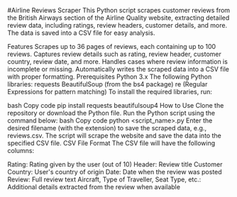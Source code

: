 #Airline Reviews Scraper
This Python script scrapes customer reviews from the British Airways section of the Airline Quality website, extracting detailed review data, including ratings, review headers, customer details, and more. The data is saved into a CSV file for easy analysis.

Features
Scrapes up to 36 pages of reviews, each containing up to 100 reviews.
Captures review details such as rating, review header, customer country, review date, and more.
Handles cases where review information is incomplete or missing.
Automatically writes the scraped data into a CSV file with proper formatting.
Prerequisites
Python 3.x
The following Python libraries:
requests
BeautifulSoup (from the bs4 package)
re (Regular Expressions for pattern matching)
To install the required libraries, run:

bash
Copy code
pip install requests beautifulsoup4
How to Use
Clone the repository or download the Python file.
Run the Python script using the command below:
bash
Copy code
python <script_name>.py
Enter the desired filename (with the extension) to save the scraped data, e.g., reviews.csv.
The script will scrape the website and save the data into the specified CSV file.
CSV File Format
The CSV file will have the following columns:

Rating: Rating given by the user (out of 10)
Header: Review title
Customer Country: User's country of origin
Date: Date when the review was posted
Review: Full review text
Aircraft, Type of Traveller, Seat Type, etc.: Additional details extracted from the review when available
